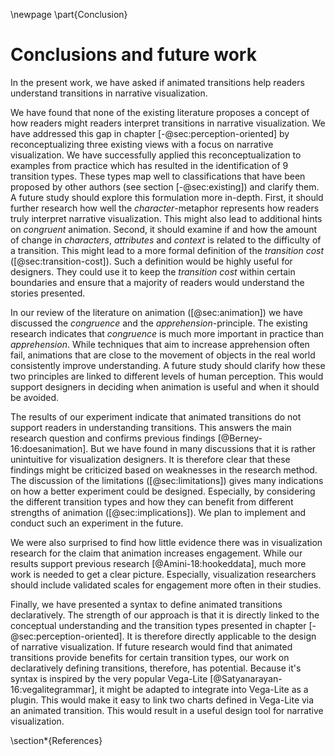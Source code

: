\newpage
\part{Conclusion}

# Conclusions and future work

In the present work, we have asked if animated transitions help readers understand transitions in narrative visualization. 

We have found that none of the existing literature proposes a concept of how readers might readers interpret transitions in narrative visualization. We have addressed this gap in chapter [-@sec:perception-oriented] by reconceptualizing three existing views with a focus on narrative visualization. We have successfully applied this reconceptualization to examples from practice which has resulted in the identification of 9 transition types. These types map well to classifications that have been proposed by other authors (see section [-@sec:existing]) and clarify them. A future study should explore this formulation more in-depth. First, it should further research how well the *character*-metaphor represents how readers truly interpret narrative visualization. This might also lead to additional hints on *congruent* animation. Second, it should examine if and how the amount of change in *characters*, *attributes* and *context* is related to the difficulty of a transition. This might lead to a more formal definition of the *transition cost* ([@sec:transition-cost]). Such a definition would be highly useful for designers. They could use it to keep the *transition cost* within certain boundaries and ensure that a majority of readers would understand the stories presented. 

In our review of the literature on animation ([@sec:animation]) we have discussed the *congruence* and the *apprehension*-principle. The existing research indicates that *congruence* is much more important in practice than *apprehension*.  While techniques that aim to increase apprehension often fail, animations that are close to the movement of objects in the real world consistently improve understanding. A future study should clarify how these two principles are linked to different levels of human perception. This would support designers in deciding when animation is useful and when it should be avoided.

The results of our experiment indicate that animated transitions do not support readers in understanding transitions. This answers the main research question and confirms previous findings [@Berney-16:doesanimation]. But we have found in many discussions that it is rather unintuitive for visualization designers. It is therefore clear that these findings might be criticized based on weaknesses in the research method. The discussion of the limitations ([@sec:limitations]) gives many indications on how a better experiment could be designed. Especially, by considering the different transition types and how they can benefit from different strengths of animation ([@sec:implications]). We plan to implement and conduct such an experiment in the future. 

We were also surprised to find how little evidence there was in visualization research for the claim that animation increases engagement. While our results support previous research [@Amini-18:hookeddata], much more work is needed to get a clear picture. Especially, visualization researchers should include validated scales for engagement more often in their studies.

Finally, we have presented a syntax to define animated transitions declaratively. The strength of our approach is that it is directly linked to the conceptual understanding and the transition types presented in chapter [-@sec:perception-oriented]. It is therefore directly applicable to the design of narrative visualization. If future research would find that animated transitions provide benefits for certain transition types, our work on declaratively defining transitions, therefore, has potential. Because it's syntax is inspired by the very popular Vega-Lite [@Satyanarayan-16:vegalitegrammar], it might be adapted to integrate into Vega-Lite as a plugin. This would make it easy to link two charts defined in Vega-Lite via an animated transition. This would result in a useful design tool for narrative visualization.



\section*{References}